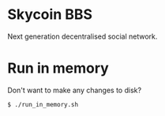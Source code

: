 # Skycoin BBS
Next generation decentralised social network.

# Run in memory
Don't want to make any changes to disk?
```bash
$ ./run_in_memory.sh
```

